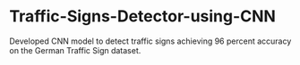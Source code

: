 # Traffic-Signs-Detector-using-CNN
Developed CNN model to detect traffic signs achieving 96 percent accuracy on the German Traffic Sign dataset. 
